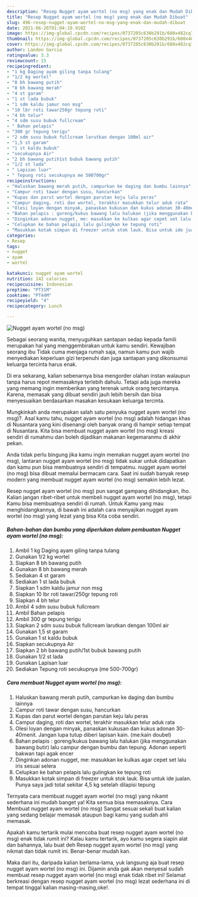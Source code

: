 ```yaml
---
description: "Resep Nugget ayam wortel (no msg) yang enak dan Mudah Dibuat"
title: "Resep Nugget ayam wortel (no msg) yang enak dan Mudah Dibuat"
slug: 496-resep-nugget-ayam-wortel-no-msg-yang-enak-dan-mudah-dibuat
date: 2021-06-26T01:04:19.910Z
image: https://img-global.cpcdn.com/recipes/0737205c630b291b/680x482cq70/nugget-ayam-wortel-no-msg-foto-resep-utama.jpg
thumbnail: https://img-global.cpcdn.com/recipes/0737205c630b291b/680x482cq70/nugget-ayam-wortel-no-msg-foto-resep-utama.jpg
cover: https://img-global.cpcdn.com/recipes/0737205c630b291b/680x482cq70/nugget-ayam-wortel-no-msg-foto-resep-utama.jpg
author: Landon Garcia
ratingvalue: 3.3
reviewcount: 15
recipeingredient:
- "1 kg Daging ayam giling tanpa tulang"
- "1/2 kg wortel"
- "8 bh bawang putih"
- "8 bh bawang merah"
- "4 st garam"
- "1 st lada bubuk"
- "1 sdm kaldu jamur non msg"
- "10 lbr roti tawar250gr tepung roti"
- "4 bh telur"
- "4 sdm susu bubuk fullcream"
- " Bahan pelapis"
- "300 gr tepung terigu"
- "2 sdm susu bubuk fullcream larutkan dengan 100ml air"
- "1,5 st garam"
- "1 st kaldu bubuk"
- "secukupnya Air"
- "2 bh bawang putih1st bubuk bawang putih"
- "1/2 st lada"
- " Lapisan luar"
- " Tepung roti secukupnya me 500700gr"
recipeinstructions:
- "Haluskan bawang merah putih, campurkan ke daging dan bumbu lainnya"
- "Campur roti tawar dengan susu, hancurkan"
- "Kupas dan parut wortel dengan parutan keju lalu peras"
- "Campur daging, roti dan wortel, terakhir masukkan telur aduk rata"
- "Olesi loyan dengan minyak, panaskan kukusan dan kukus adonan 30-40menit. Jangan lupa tutup diberi lapisan kain. (me:kain doubel)"
- "Bahan pelapis : goreng/kukus bawang lalu halukan (jika menggunakan bawang butir) lalu campur dengan bumbu dan tepung. Adonan seperti bakwan tapi agak encer"
- "Dinginkan adonan nugget, me: masukkan ke kulkas agar cepet set lalu iris sesuai selera"
- "Celupkan ke bahan pelapis lalu gulingkan ke tepung roti"
- "Masukkan kotak simpan di freezer untuk stok lauk. Bisa untuk ide jualan. Punya saya jadi total sekitar 4,5 kg setelah dilapisi tepung"
categories:
- Resep
tags:
- nugget
- ayam
- wortel

katakunci: nugget ayam wortel 
nutrition: 142 calories
recipecuisine: Indonesian
preptime: "PT31M"
cooktime: "PT44M"
recipeyield: "4"
recipecategory: Lunch

---
```



![Nugget ayam wortel (no msg)](https://img-global.cpcdn.com/recipes/0737205c630b291b/680x482cq70/nugget-ayam-wortel-no-msg-foto-resep-utama.jpg)

Sebagai seorang wanita, menyuguhkan santapan sedap kepada famili merupakan hal yang menggembirakan untuk kamu sendiri. Kewajiban seorang ibu Tidak cuma menjaga rumah saja, namun kamu pun wajib menyediakan keperluan gizi terpenuhi dan juga santapan yang dikonsumsi keluarga tercinta harus enak.

Di era  sekarang, kalian sebenarnya bisa mengorder olahan instan walaupun tanpa harus repot memasaknya terlebih dahulu. Tetapi ada juga mereka yang memang ingin memberikan yang terenak untuk orang tercintanya. Karena, memasak yang dibuat sendiri jauh lebih bersih dan bisa menyesuaikan berdasarkan masakan kesukaan keluarga tercinta. 



Mungkinkah anda merupakan salah satu penyuka nugget ayam wortel (no msg)?. Asal kamu tahu, nugget ayam wortel (no msg) adalah hidangan khas di Nusantara yang kini disenangi oleh banyak orang di hampir setiap tempat di Nusantara. Kita bisa membuat nugget ayam wortel (no msg) kreasi sendiri di rumahmu dan boleh dijadikan makanan kegemaranmu di akhir pekan.

Anda tidak perlu bingung jika kamu ingin memakan nugget ayam wortel (no msg), lantaran nugget ayam wortel (no msg) tidak sukar untuk didapatkan dan kamu pun bisa membuatnya sendiri di tempatmu. nugget ayam wortel (no msg) bisa dibuat memalui bermacam cara. Saat ini sudah banyak resep modern yang membuat nugget ayam wortel (no msg) semakin lebih lezat.

Resep nugget ayam wortel (no msg) pun sangat gampang dihidangkan, lho. Kalian jangan ribet-ribet untuk membeli nugget ayam wortel (no msg), tetapi Kamu bisa membuatnya sendiri di rumah. Untuk Kamu yang mau menghidangkannya, di bawah ini adalah cara menyajikan nugget ayam wortel (no msg) yang lezat yang bisa Kita coba sendiri.

<!--inarticleads1-->

##### Bahan-bahan dan bumbu yang diperlukan dalam pembuatan Nugget ayam wortel (no msg):

1. Ambil 1 kg Daging ayam giling tanpa tulang
1. Gunakan 1/2 kg wortel
1. Siapkan 8 bh bawang putih
1. Gunakan 8 bh bawang merah
1. Sediakan 4 st garam
1. Sediakan 1 st lada bubuk
1. Siapkan 1 sdm kaldu jamur non msg
1. Siapkan 10 lbr roti tawar/250gr tepung roti
1. Siapkan 4 bh telur
1. Ambil 4 sdm susu bubuk fullcream
1. Ambil  Bahan pelapis
1. Ambil 300 gr tepung terigu
1. Siapkan 2 sdm susu bubuk fullcream larutkan dengan 100ml air
1. Gunakan 1,5 st garam
1. Gunakan 1 st kaldu bubuk
1. Siapkan secukupnya Air
1. Siapkan 2 bh bawang putih/1st bubuk bawang putih
1. Gunakan 1/2 st lada
1. Gunakan  Lapisan luar
1. Sediakan  Tepung roti secukupnya (me 500-700gr)




<!--inarticleads2-->

##### Cara membuat Nugget ayam wortel (no msg):

1. Haluskan bawang merah putih, campurkan ke daging dan bumbu lainnya
1. Campur roti tawar dengan susu, hancurkan
1. Kupas dan parut wortel dengan parutan keju lalu peras
1. Campur daging, roti dan wortel, terakhir masukkan telur aduk rata
1. Olesi loyan dengan minyak, panaskan kukusan dan kukus adonan 30-40menit. Jangan lupa tutup diberi lapisan kain. (me:kain doubel)
1. Bahan pelapis : goreng/kukus bawang lalu halukan (jika menggunakan bawang butir) lalu campur dengan bumbu dan tepung. Adonan seperti bakwan tapi agak encer
1. Dinginkan adonan nugget, me: masukkan ke kulkas agar cepet set lalu iris sesuai selera
1. Celupkan ke bahan pelapis lalu gulingkan ke tepung roti
1. Masukkan kotak simpan di freezer untuk stok lauk. Bisa untuk ide jualan. Punya saya jadi total sekitar 4,5 kg setelah dilapisi tepung




Ternyata cara membuat nugget ayam wortel (no msg) yang nikamt sederhana ini mudah banget ya! Kita semua bisa memasaknya. Cara Membuat nugget ayam wortel (no msg) Sangat sesuai sekali buat kalian yang sedang belajar memasak ataupun bagi kamu yang sudah ahli memasak.

Apakah kamu tertarik mulai mencoba buat resep nugget ayam wortel (no msg) enak tidak rumit ini? Kalau kamu tertarik, ayo kamu segera siapin alat dan bahannya, lalu buat deh Resep nugget ayam wortel (no msg) yang nikmat dan tidak rumit ini. Benar-benar mudah kan. 

Maka dari itu, daripada kalian berlama-lama, yuk langsung aja buat resep nugget ayam wortel (no msg) ini. Dijamin anda gak akan menyesal sudah membuat resep nugget ayam wortel (no msg) enak tidak ribet ini! Selamat berkreasi dengan resep nugget ayam wortel (no msg) lezat sederhana ini di tempat tinggal kalian masing-masing,oke!.

